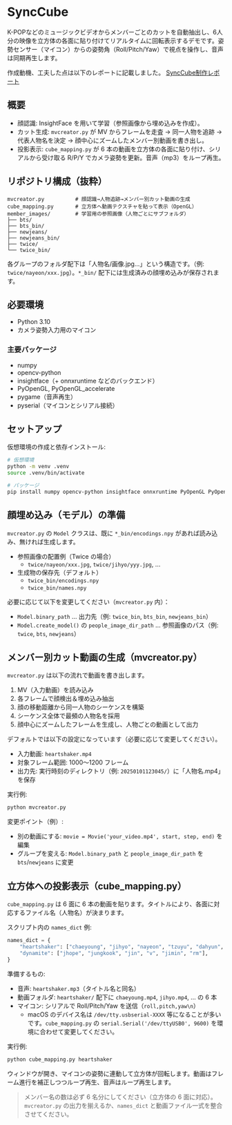 # SyncCube

K-POPなどのミュージックビデオからメンバーごとのカットを自動抽出し、6人分の映像を立方体の各面に貼り付けてリアルタイムに回転表示するデモです。姿勢センサー（マイコン）からの姿勢角（Roll/Pitch/Yaw）で視点を操作し、音声は同期再生します。

作成動機、工夫した点は以下のレポートに記載しました。
[SyncCube制作レポート](./docs/report.md)

## 概要
- 顔認識: InsightFace を用いて学習（参照画像から埋め込みを作成）。
- カット生成: `mvcreator.py` が MV からフレームを走査 → 同一人物を追跡 → 代表人物名を決定 → 顔中心にズームしたメンバー別動画を書き出し。
- 投影表示: `cube_mapping.py` が 6 本の動画を立方体の各面に貼り付け、シリアルから受け取る R/P/Y でカメラ姿勢を更新。音声（mp3）をループ再生。

## リポジトリ構成（抜粋）
```
mvcreator.py          # 顔認識→人物追跡→メンバー別カット動画の生成
cube_mapping.py       # 立方体へ動画テクスチャを貼って表示（OpenGL）
member_images/        # 学習用の参照画像（人物ごとにサブフォルダ）
├── bts/
├── bts_bin/
├── newjeans/
├── newjeans_bin/
├── twice/
└── twice_bin/
```

各グループのフォルダ配下は「人物名/画像.jpg...」という構造です。（例: `twice/nayeon/xxx.jpg`）。`*_bin/` 配下には生成済みの顔埋め込みが保存されます。

## 必要環境
- Python 3.10
- カメラ姿勢入力用のマイコン

### 主要パッケージ
- numpy
- opencv-python
- insightface（+ onnxruntime などのバックエンド）
- PyOpenGL, PyOpenGL_accelerate
- pygame（音声再生）
- pyserial（マイコンとシリアル接続）

## セットアップ
仮想環境の作成と依存インストール:

```bash
# 仮想環境
python -m venv .venv
source .venv/bin/activate

# パッケージ
pip install numpy opencv-python insightface onnxruntime PyOpenGL PyOpenGL_accelerate pygame pyserial
```

## 顔埋め込み（モデル）の準備
`mvcreator.py` の `Model` クラスは、既に `*_bin/encodings.npy` があれば読み込み、無ければ生成します。

- 参照画像の配置例（Twice の場合）
  - `twice/nayeon/xxx.jpg`, `twice/jihyo/yyy.jpg`, ...
- 生成物の保存先（デフォルト）
  - `twice_bin/encodings.npy`
  - `twice_bin/names.npy`

必要に応じて以下を変更してください（`mvcreator.py` 内）：
- `Model.binary_path` … 出力先（例: `twice_bin`, `bts_bin`, `newjeans_bin`）
- `Model.create_model()` の `people_image_dir_path` … 参照画像のパス（例: `twice`, `bts`, `newjeans`）

## メンバー別カット動画の生成（mvcreator.py）
`mvcreator.py` は以下の流れで動画を書き出します。
1. MV（入力動画）を読み込み
2. 各フレームで顔検出＆埋め込み抽出
3. 顔の移動距離から同一人物のシーケンスを構築
4. シーケンス全体で最頻の人物名を採用
5. 顔中心にズームしたフレームを生成し、人物ごとの動画として出力

デフォルトでは以下の設定になっています（必要に応じて変更してください）。
- 入力動画: `heartshaker.mp4`
- 対象フレーム範囲: 1000〜1200 フレーム
- 出力先: 実行時刻のディレクトリ（例: `20250101123045/`）に「人物名.mp4」を保存

実行例:
```bash
python mvcreator.py
```

変更ポイント（例）:
- 別の動画にする: `movie = Movie('your_video.mp4', start, step, end)` を編集
- グループを変える: `Model.binary_path` と `people_image_dir_path` を `bts`/`newjeans` に変更

## 立方体への投影表示（cube_mapping.py）
`cube_mapping.py` は 6 面に 6 本の動画を貼ります。タイトルにより、各面に対応するファイル名（人物名）が決まります。

スクリプト内の `names_dict` 例:
```python
names_dict = {
    "heartshaker": ["chaeyoung", "jihyo", "nayeon", "tzuyu", "dahyun", "momo"],
    "dynamite": ["jhope", "jungkook", "jin", "v", "jimin", "rm"],
}
```

準備するもの:
- 音声: `heartshaker.mp3`（タイトル名と同名）
- 動画フォルダ: `heartshaker/` 配下に `chaeyoung.mp4`, `jihyo.mp4`, ... の 6 本
- マイコン: シリアルで Roll/Pitch/Yaw を送信（`roll,pitch,yaw\n`）
  - macOS のデバイス名は `/dev/tty.usbserial-XXXX` 等になることが多いです。`cube_mapping.py` の `serial.Serial('/dev/ttyUSB0', 9600)` を環境に合わせて変更してください。

実行例:
```bash
python cube_mapping.py heartshaker
```

ウィンドウが開き、マイコンの姿勢に連動して立方体が回転します。動画はフレーム進行を補正しつつループ再生、音声はループ再生します。

> メンバー名の数は必ず 6 名分にしてください（立方体の 6 面に対応）。`mvcreator.py` の出力を揃えるか、`names_dict` と動画ファイル一式を整合させてください。

